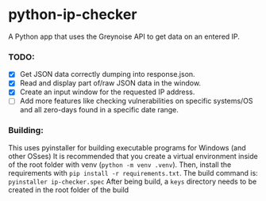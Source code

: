 # python-ip-checker
A Python app that uses the Greynoise API to get data on an entered IP.


### TODO:

- [x] Get JSON data correctly dumping into response.json.
- [x] Read and display part of/raw JSON data in the window.
- [x] Create an input window for the requested IP address.
- [ ] Add more features like checking vulnerabilities on specific systems/OS and 
all zero-days found in a specific date range.

### Building:
This uses pyinstaller for building executable programs for Windows (and other OSses)
It is recommended that you create a virtual environment inside of the root folder with venv (```python -m venv .venv```). Then, install the requirements with ```pip install -r requirements.txt```.
The build command is: ```pyinstaller ip-checker.spec```
After being build, a ```keys``` directory needs to be created in the root folder of the build
